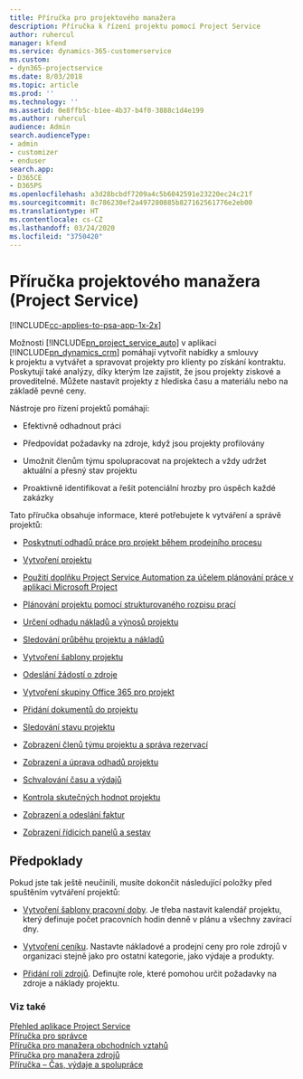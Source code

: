 ```yaml
---
title: Příručka pro projektového manažera
description: Příručka k řízení projektu pomocí Project Service
author: ruhercul
manager: kfend
ms.service: dynamics-365-customerservice
ms.custom:
- dyn365-projectservice
ms.date: 8/03/2018
ms.topic: article
ms.prod: ''
ms.technology: ''
ms.assetid: 0e8ffb5c-b1ee-4b37-b4f0-3888c1d4e199
ms.author: ruhercul
audience: Admin
search.audienceType:
- admin
- customizer
- enduser
search.app:
- D365CE
- D365PS
ms.openlocfilehash: a3d28bcbdf7209a4c5b6042591e23220ec24c21f
ms.sourcegitcommit: 8c786230ef2a497280885b827162561776e2eb00
ms.translationtype: HT
ms.contentlocale: cs-CZ
ms.lasthandoff: 03/24/2020
ms.locfileid: "3750420"
---
```

# <a name="project-manager-guide-project-service"></a>Příručka projektového manažera (Project Service)

[!INCLUDE[cc-applies-to-psa-app-1x-2x](../includes/cc-applies-to-psa-app-1x-2x.md)]

Možnosti [!INCLUDE[pn_project_service_auto](../includes/pn-project-service-auto.md)] v aplikaci [!INCLUDE[pn_dynamics_crm](../includes/pn-dynamics-crm.md)] pomáhají vytvořit nabídky a smlouvy k projektu a vytvářet a spravovat projekty pro klienty po získání kontraktu. Poskytují také analýzy, díky kterým lze zajistit, že jsou projekty ziskové a proveditelné. Můžete nastavit projekty z hlediska času a materiálu nebo na základě pevné ceny.  
  
 Nástroje pro řízení projektů pomáhají:  
  
-   Efektivně odhadnout práci  
  
-   Předpovídat požadavky na zdroje, když jsou projekty profilovány  
  
-   Umožnit členům týmu spolupracovat na projektech a vždy udržet aktuální a přesný stav projektu  
  
-   Proaktivně identifikovat a řešit potenciální hrozby pro úspěch každé zakázky  
  
Tato příručka obsahuje informace, které potřebujete k vytváření a správě projektů:  
  
-   [Poskytnutí odhadů práce pro projekt během prodejního procesu](../project-service/provide-estimates-project-during-sales-process.md)  
  
-   [Vytvoření projektu](../project-service/create-project.md)  
  
-   [Použití doplňku Project Service Automation za účelem plánování práce v aplikaci Microsoft Project](../project-service/add-plan-work-microsoft-project.md)  
  
-   [Plánování projektu pomocí strukturovaného rozpisu prací](../project-service/schedule-project-work-breakdown-structure.md)  
  
-   [Určení odhadu nákladů a výnosů projektu](../project-service/determine-project-cost-revenue-estimates.md)  
  
-   [Sledování průběhu projektu a nákladů](../project-service/track-project-progress-cost.md)  
  
-   [Vytvoření šablony projektu](../project-service/create-project-template.md)  
  
-   [Odeslání žádostí o zdroje](../project-service/submit-resource-requests.md)  
  
-   [Vytvoření skupiny Office 365 pro projekt](../project-service/create-office-365-group-project.md)  
  
-   [Přidání dokumentů do projektu](../project-service/add-documents-project.md)  
  
-   [Sledování stavu projektu](../project-service/track-project-status.md)  
  
-   [Zobrazení členů týmu projektu a správa rezervací](../project-service/view-project-team-members-manage-bookings.md)  
  
-   [Zobrazení a úprava odhadů projektu](../project-service/view-edit-project-estimates.md)  
  
-   [Schvalování času a výdajů](../project-service/approve-time-expenses.md)  
  
-   [Kontrola skutečných hodnot projektu](../project-service/review-project-actuals.md)  
  
-   [Zobrazení a odeslání faktur](../project-service/view-send-invoices.md)  
  
-   [Zobrazení řídicích panelů a sestav](../project-service/view-dashboards-reports.md)  
  
## <a name="prerequisites"></a>Předpoklady  
 Pokud jste tak ještě neučinili, musíte dokončit následující položky před spuštěním vytváření projektů:  
  
-   [Vytvoření šablony pracovní doby](../project-service/create-work-hours-template.md). Je třeba nastavit kalendář projektu, který definuje počet pracovních hodin denně v plánu a všechny zavírací dny.  
  
-   [Vytvoření ceníku](../project-service/create-price-list.md). Nastavte nákladové a prodejní ceny pro role zdrojů v organizaci stejně jako pro ostatní kategorie, jako výdaje a produkty.  
  
-   [Přidání rolí zdrojů](../project-service/add-resource-roles.md). Definujte role, které pomohou určit požadavky na zdroje a náklady projektu.  
  
### <a name="see-also"></a>Viz také  
 [Přehled aplikace Project Service](../project-service/overview.md)   
 [Příručka pro správce](../project-service/admin-guide.md)   
 [Příručka pro manažera obchodních vztahů](../project-service/account-manager-guide.md)   
 [Příručka pro manažera zdrojů](../project-service/resource-manager-guide.md)   
 [Příručka – Čas, výdaje a spolupráce](../project-service/time-expense-collaboration-guide.md)

